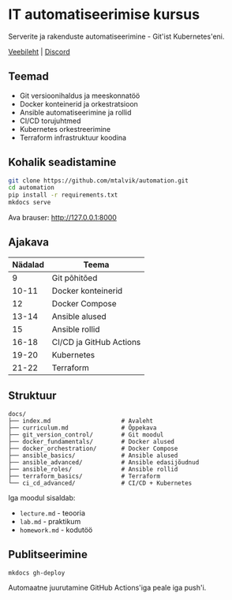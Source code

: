 # IT automatiseerimise kursus

Serverite ja rakenduste automatiseerimine - Git'ist Kubernetes'eni.

[Veebileht](https://mtalvik.github.io/automation) | [Discord](https://discord.gg/qXEjUGJKAF)

## Teemad

- Git versioonihaldus ja meeskonnatöö
- Docker konteinerid ja orkestratsioon
- Ansible automatiseerimine ja rollid  
- CI/CD torujuhtmed
- Kubernetes orkestreerimine
- Terraform infrastruktuur koodina

## Kohalik seadistamine

```bash
git clone https://github.com/mtalvik/automation.git
cd automation
pip install -r requirements.txt
mkdocs serve
```

Ava brauser: http://127.0.0.1:8000

## Ajakava

| Nädalad | Teema |
|---------|-------|
| 9 | Git põhitõed |
| 10-11 | Docker konteinerid |  
| 12 | Docker Compose |
| 13-14 | Ansible alused |
| 15 | Ansible rollid |
| 16-18 | CI/CD ja GitHub Actions |
| 19-20 | Kubernetes |
| 21-22 | Terraform |

## Struktuur

```
docs/
├── index.md                    # Avaleht
├── curriculum.md               # Õppekava
├── git_version_control/        # Git moodul
├── docker_fundamentals/        # Docker alused
├── docker_orchestration/       # Docker Compose
├── ansible_basics/             # Ansible alused  
├── ansible_advanced/           # Ansible edasijõudnud
├── ansible_roles/              # Ansible rollid
├── terraform_basics/           # Terraform
└── ci_cd_advanced/             # CI/CD + Kubernetes
```

Iga moodul sisaldab:
- `lecture.md` - teooria
- `lab.md` - praktikum  
- `homework.md` - kodutöö

## Publitseerimine

```bash
mkdocs gh-deploy
```

Automaatne juurutamine GitHub Actions'iga peale iga push'i.